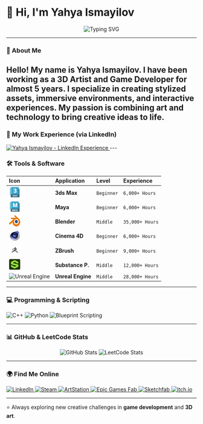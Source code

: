 # 👋 Hi, I'm Yahya Ismayilov

<p align="center">
  <img src="https://readme-typing-svg.herokuapp.com?font=Fira+Code&size=22&pause=1000&color=36BCF7&center=true&vCenter=true&width=650&lines=Welcome+to+my+GitHub+profile!;3D+Artist+%26+Game+Developer;Creating+worlds+through+art+%26+code!+🚀" alt="Typing SVG" />
</p>

---

### 🌌 About Me
Hello! My name is **Yahya Ismayilov**.
I have been working as a **3D Artist** and **Game Developer** for almost **5 years**.
I specialize in creating stylized assets, immersive environments, and interactive experiences.
My passion is combining art and technology to bring creative ideas to life.
---
### 💼 My Work Experience (via LinkedIn)

<a href="https://www.linkedin.com/in/yehya-ismayilov/" target="_blank">
  <img src="my-experience.png" alt="Yahya Ismayilov - LinkedIn Experience"/>
</a>
---

### 🛠️ Tools & Software

| Icon                                                                                                     | Application       | Level      | Experience        |
| :------------------------------------------------------------------------------------------------------- | :---------------- | :--------- | :---------------- |
| <img src="3ds-max-logo-png_seeklogo-482396.png" alt="3ds Max" width="30" height="30"/>                     | **3ds Max** | `Beginner` | `6,000+ Hours`    |
| <img src="e36bdeb-d1a5-5c8a-3cec-efaaa52374f3_course-maya.png" alt="Maya" width="30" height="30"/>         | **Maya** | `Beginner` | `6,000+ Hours`    |
| <img src="Blender_logo_no_text.svg.png" alt="Blender" width="30" height="30"/>                             | **Blender** | `Middle`   | `35,000+ Hours`   |
| <img src="C4D_Logo.png" alt="Cinema 4D" width="30" height="30"/>                                           | **Cinema 4D** | `Beginner` | `6,000+ Hours`    |
| <img src="zbrush.png" alt="ZBrush" width="30" height="30"/>                                                | **ZBrush** | `Beginner` | `9,000+ Hours`    |
| <img src="Substancer.png" alt="Substance Painter" width="30" height="30"/>                                 | **Substance P.** | `Middle`   | `12,000+ Hours`   |
| <img src="https://cdn.simpleicons.org/unrealengine/white" alt="Unreal Engine" width="30" height="30"/>     | **Unreal Engine** | `Middle`   | `28,000+ Hours`   |


---

### 💻 Programming & Scripting
<p align="left">
  <img src="https://cdn.jsdelivr.net/gh/devicons/devicon@latest/icons/cplusplus/cplusplus-original.svg" alt="C++" width="50" height="50"/>
  <img src="https://cdn.jsdelivr.net/gh/devicons/devicon@latest/icons/python/python-original.svg" alt="Python" width="50" height="50"/>
  <img src="https://cdn.simpleicons.org/unrealengine/white" alt="Blueprint Scripting" width="50" height="50"/>
</p>

---

### 📊 GitHub & LeetCode Stats

<p align="center">
  <img src="https://github-readme-stats-chi-kohl-69.vercel.app/api?username=YahyaIsma&show_icons=true&theme=tokyonight" alt="GitHub Stats" height="180"/>
  <img src="https://leetcard.jacoblin.cool/YahyaIsma?theme=dark&font=Fira%20Code&ext=activity" alt="LeetCode Stats" height="180"/>
</p>

---
### 🌍 Find Me Online
<p align="left">
  <a href="https://www.linkedin.com/in/yehya-ismayilov/" target="_blank">
    <img src="https://img.shields.io/badge/LinkedIn-0077B5?style=for-the-badge&logo=linkedin&logoColor=white" alt="LinkedIn"/>
  </a>
  <a href="https://store.steampowered.com/curator/45575538" target="_blank">
    <img src="https://img.shields.io/badge/Steam-000000?style=for-the-badge&logo=steam&logoColor=white" alt="Steam"/>
  </a>
  <a href="https://www.artstation.com/darknight_studyo/store?tab=digital_product" target="_blank">
    <img src="https://img.shields.io/badge/ArtStation-13AFF0?style=for-the-badge&logo=artstation&logoColor=white" alt="ArtStation"/>
  </a>
  <a href="https://www.fab.com/tr/sellers/DarkNight%20studio" target="_blank">
    <img src="https://img.shields.io/badge/Epic_Games-000000?style=for-the-badge&logo=epicgames&logoColor=white" alt="Epic Games Fab"/>
  </a>
  <a href="https://sketchfab.com/ismayilovyehya.yi" target="_blank">
    <img src="https://img.shields.io/badge/Sketchfab-1CAAD9?style=for-the-badge&logo=sketchfab&logoColor=white" alt="Sketchfab"/>
  </a>
  <a href="https://darknightstudio.itch.io/" target="_blank">
    <img src="https://img.shields.io/badge/itch.io-FA5C5C?style=for-the-badge&logo=itchdotio&logoColor=white" alt="itch.io"/>
  </a>
</p>

---

⭐ Always exploring new creative challenges in **game development** and **3D art**.
